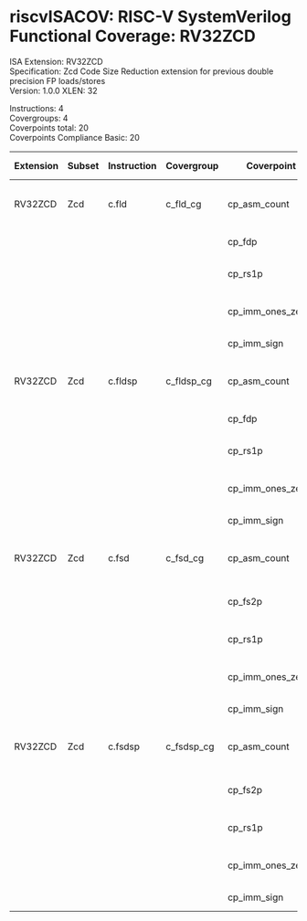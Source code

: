 # riscvISACOV: RISC-V SystemVerilog Functional Coverage: RV32ZCD

ISA Extension: RV32ZCD  
Specification: Zcd Code Size Reduction extension for previous double precision FP loads/stores  
Version:       1.0.0
XLEN:          32 

Instructions:  4  
Covergroups:   4  
Coverpoints total:   20  
Coverpoints Compliance Basic:  20  

| Extension | Subset | Instruction| Covergroup | Coverpoint     | Coverpoint Description | Coverpoint Level  |
| ----------| ------ | ---------- | ---------- | -------------- | ---------------------- | ----------------- |
| RV32ZCD               |            Zcd |      c.fld |    c_fld_cg | cp_asm_count | Number of times instruction is executed | Compliance Basic
|                       |                |            |             |      cp_fdp | FD register assignment | Compliance Basic
|                       |                |            |             |     cp_rs1p | RS1 (GPR) register assignment | Compliance Basic
|                       |                |            |             | cp_imm_ones_zeros | Immediate value ones and zeros | Compliance Basic
|                       |                |            |             | cp_imm_sign | Immediate value sign | Compliance Basic
| RV32ZCD               |            Zcd |    c.fldsp |  c_fldsp_cg | cp_asm_count | Number of times instruction is executed | Compliance Basic
|                       |                |            |             |      cp_fdp | FD register assignment | Compliance Basic
|                       |                |            |             |     cp_rs1p | RS1 (GPR) register assignment | Compliance Basic
|                       |                |            |             | cp_imm_ones_zeros | Immediate value ones and zeros | Compliance Basic
|                       |                |            |             | cp_imm_sign | Immediate value sign | Compliance Basic
| RV32ZCD               |            Zcd |      c.fsd |    c_fsd_cg | cp_asm_count | Number of times instruction is executed | Compliance Basic
|                       |                |            |             |     cp_fs2p | FS2 register assignment | Compliance Basic
|                       |                |            |             |     cp_rs1p | RS1 (GPR) register assignment | Compliance Basic
|                       |                |            |             | cp_imm_ones_zeros | Immediate value ones and zeros | Compliance Basic
|                       |                |            |             | cp_imm_sign | Immediate value sign | Compliance Basic
| RV32ZCD               |            Zcd |    c.fsdsp |  c_fsdsp_cg | cp_asm_count | Number of times instruction is executed | Compliance Basic
|                       |                |            |             |     cp_fs2p | FS2 register assignment | Compliance Basic
|                       |                |            |             |     cp_rs1p | RS1 (GPR) register assignment | Compliance Basic
|                       |                |            |             | cp_imm_ones_zeros | Immediate value ones and zeros | Compliance Basic
|                       |                |            |             | cp_imm_sign | Immediate value sign | Compliance Basic


